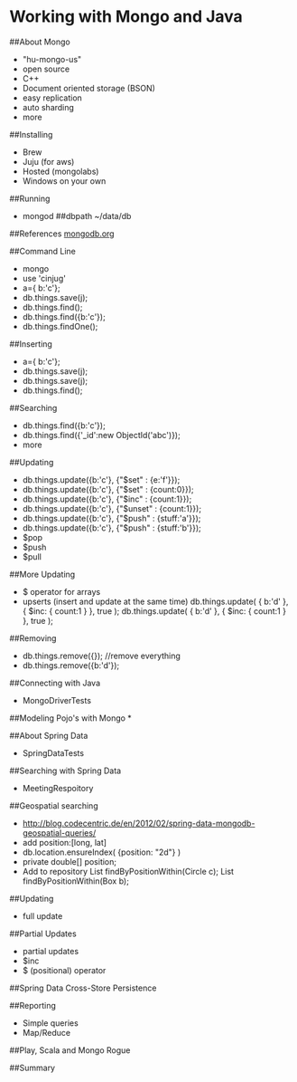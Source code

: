 Working with Mongo and Java
===========================

##About Mongo
*   "hu-mongo-us"
*   open source
*   C++
*   Document oriented storage (BSON)
*   easy replication
*   auto sharding
*   more

##Installing
*   Brew
*   Juju (for aws)
*   Hosted (mongolabs)
*   Windows on your own

##Running
*   mongod ##dbpath ~/data/db

##References
[mongodb.org](http://docs.mongodb.org/manual/applications/)

##Command Line
*   mongo
*   use 'cinjug'
*   a={ b:'c'};
*   db.things.save(j);
*   db.things.find();
*   db.things.find({b:'c'});
*   db.things.findOne();

##Inserting
*   a={ b:'c'};
*   db.things.save(j);
*   db.things.save(j);
*   db.things.find();

##Searching
*   db.things.find({b:'c'});
*   db.things.find({'_id':new ObjectId('abc')});
*   more

##Updating
*   db.things.update({b:'c'}, {"$set" : {e:'f'}});
*   db.things.update({b:'c'}, {"$set" : {count:0}});
*   db.things.update({b:'c'}, {"$inc" : {count:1}});
*   db.things.update({b:'c'}, {"$unset" : {count:1}});
*   db.things.update({b:'c'}, {"$push" : {stuff:'a'}});
*   db.things.update({b:'c'}, {"$push" : {stuff:'b'}});  
*   $pop
*   $push
*   $pull

##More Updating
*   $ operator for arrays
*   upserts (insert and update at the same time)
        db.things.update( { b:'d' }, { $inc: { count:1 } }, true );
        db.things.update( { b:'d' }, { $inc: { count:1 } }, true );

##Removing
*   db.things.remove({}); //remove everything
*   db.things.remove({b:'d'});

##Connecting with Java
*   MongoDriverTests

##Modeling Pojo's with Mongo
*   

##About Spring Data
*   SpringDataTests

##Searching with Spring Data
*   MeetingRespoitory

##Geospatial searching
*   http://blog.codecentric.de/en/2012/02/spring-data-mongodb-geospatial-queries/
*   add position:[long, lat]
*   db.location.ensureIndex( {position: "2d"} )
*   private double[] position;
*   Add to repository
        List<Location> findByPositionWithin(Circle c);
        List<Location> findByPositionWithin(Box b);

##Updating
*   full update

##Partial Updates
*   partial updates
*   $inc
*   $ (positional) operator

##Spring Data Cross-Store Persistence

##Reporting
*   Simple queries
*   Map/Reduce 

##Play, Scala and Mongo Rogue

##Summary